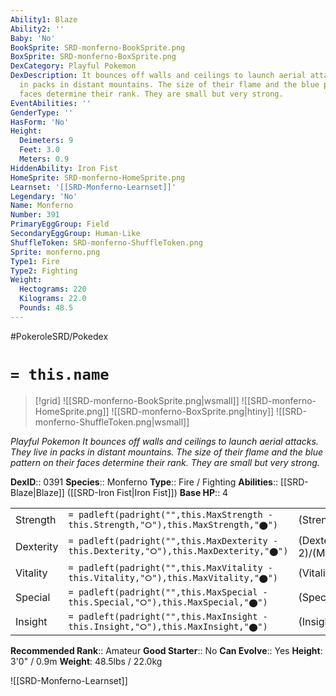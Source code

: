 ```yaml
---
Ability1: Blaze
Ability2: ''
Baby: 'No'
BookSprite: SRD-monferno-BookSprite.png
BoxSprite: SRD-monferno-BoxSprite.png
DexCategory: Playful Pokemon
DexDescription: It bounces off walls and ceilings to launch aerial attacks. They live
  in packs in distant mountains. The size of their flame and the blue pattern on their
  faces determine their rank. They are small but very strong.
EventAbilities: ''
GenderType: ''
HasForm: 'No'
Height:
  Deimeters: 9
  Feet: 3.0
  Meters: 0.9
HiddenAbility: Iron Fist
HomeSprite: SRD-monferno-HomeSprite.png
Learnset: '[[SRD-Monferno-Learnset]]'
Legendary: 'No'
Name: Monferno
Number: 391
PrimaryEggGroup: Field
SecondaryEggGroup: Human-Like
ShuffleToken: SRD-monferno-ShuffleToken.png
Sprite: monferno.png
Type1: Fire
Type2: Fighting
Weight:
  Hectograms: 220
  Kilograms: 22.0
  Pounds: 48.5
---
```


#PokeroleSRD/Pokedex

# `= this.name`

> [!grid]
> ![[SRD-monferno-BookSprite.png|wsmall]]
> ![[SRD-monferno-HomeSprite.png]]
> ![[SRD-monferno-BoxSprite.png|htiny]]
> ![[SRD-monferno-ShuffleToken.png|wsmall]]


*Playful Pokemon*
*It bounces off walls and ceilings to launch aerial attacks. They live in packs in distant mountains. The size of their flame and the blue pattern on their faces determine their rank. They are small but very strong.*

**DexID**:: 0391
**Species**:: Monferno
**Type**:: Fire / Fighting
**Abilities**:: [[SRD-Blaze|Blaze]] ([[SRD-Iron Fist|Iron Fist]])
**Base HP**:: 4

|           |                                                                                        |                                          |
| --------- | -------------------------------------------------------------------------------------- | ---------------------------------------- |
| Strength  | `= padleft(padright("",this.MaxStrength - this.Strength,"⭘"),this.MaxStrength,"⬤")`    | (Strength::2)/(MaxStrength::5)   |
| Dexterity | `= padleft(padright("",this.MaxDexterity - this.Dexterity,"⭘"),this.MaxDexterity,"⬤")` | (Dexterity:: 2)/(MaxDexterity::5) |
| Vitality  | `= padleft(padright("",this.MaxVitality - this.Vitality,"⭘"),this.MaxVitality,"⬤")`    | (Vitality::2)/(MaxVitality::4)   |
| Special   | `= padleft(padright("",this.MaxSpecial - this.Special,"⭘"),this.MaxSpecial,"⬤")`       | (Special::2)/(MaxSpecial::5)     |
| Insight   | `= padleft(padright("",this.MaxInsight - this.Insight,"⭘"),this.MaxInsight,"⬤")`       | (Insight::2)/(MaxInsight::4)     |


**Recommended Rank**:: Amateur
**Good Starter**:: No
**Can Evolve**:: Yes
**Height**: 3'0" / 0.9m
**Weight**: 48.5lbs / 22.0kg

![[SRD-Monferno-Learnset]]